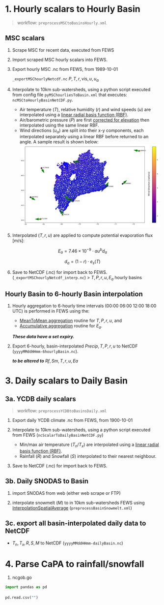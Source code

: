 

# 1. Hourly scalars to Hourly Basin
> workflow: `preprocessMSCtoBasinsHourly.xml`


## MSC scalars
1. Scrape MSC for recent data, executed from FEWS
1. Import scraped MSC hourly scalars into FEWS.
1. Export hourly MSC .nc from FEWS, from 1989-10-01 
    
    `_exportMSChourlyNetcdf.nc` $P, T, r, \text{vis}, u, u_\alpha$

1. Interpolate to 10km sub-watersheds, using a python script executed from config file `pyMSChourliesToBasin.xml` that executes: `ncMSCtoHourlyBasinNetCDF.py`.
    - Air temperature $(T)$, relative humidity $(r)$ and wind speeds $(u)$ are interpolated using a [linear radial basis function (RBF)](https://docs.scipy.org/doc/scipy/reference/generated/scipy.interpolate.Rbf.html).
    - Air/barometric pressure $(P)$ are first [corrected for elevation](https://owrc.github.io/interpolants/interpolation/barometry.html) then interpolated using the same linear RBF. 
    - Wind directions $(u_\alpha)$ are split into their x-y components, each interpolated separately using a linear RBF before returned to an angle. A sample result is shown below:
    ![](fig/windir.png)

1. Interpolated $(T, r, u)$ are applied to compute potential evaporation flux [m/s]:

$$
    E_a=7.46\times 10^{-9} \cdot au^b d_a
$$

$$
    d_a=(1-r) \cdot e_s(T)
$$

6. Save to NetCDF (.nc) for import back to FEWS. (`_exportMSChourlyNetcdf_interp.nc`) > $T, P, r, u, E_a$ hourly basins



## Hourly Basin to 6-hourly Basin interpolation


1. Hourly aggregation to 6-hourly time intervals (00:00 06:00 12:00 18:00 UTC) is performed in FEWS using the:
    - [MeanToMean aggregation](https://publicwiki.deltares.nl/display/FEWSDOC/Aggregation+MeanToMean) routine for $T, P, r, u$, and
    - [Accumulative aggregation](https://publicwiki.deltares.nl/display/FEWSDOC/Aggregation+Accumulative) routine for $E_a$.

    *__These data have a set expiry.__*

1. Export 6-hourly, basin-interpolated $Precip, T, P, r, u$ to NetCDF (`yyyyMMddHHmm-6hourlyBasin.nc`).

    *__to be altered to__* $Rf, Sm, T, r, u, Ea$





# 3. Daily scalars to Daily Basin
## 3a. YCDB daily scalars
> workflow: `preprocessYCDBtoBasinsDaily.xml`

1. Export daily YCDB climate .nc from FEWS, from 1900-10-01
1. Interpolate to 10km sub-watersheds, using a python script executed from FEWS (`ncScalarToDailyBasinNetCDF.py`)
    - Min/max air temperature $(T_n/T_x)$ are interpolated using a [linear radial basis function (RBF)](https://docs.scipy.org/doc/scipy/reference/generated/scipy.interpolate.Rbf.html).
    - Rainfall $(R)$ and Snowfall $(S)$ interpolated to their nearest neighbour. 

1. Save to NetCDF (.nc) for import back to FEWS. 




## 3b. Daily SNODAS to Basin
1. import SNODAS from web (either web scrape or FTP)

1. interpolate snowmelt $(M)$ to in 10km sub-watersheds FEWS using [InterpolationSpatialAverage](https://publicwiki.deltares.nl/display/FEWSDOC/InterpolationSpatialAverage) (`preprocessBasinSnowmelt.xml`)

## 3c. export all basin-interpolated daily data to NetCDF
- $T_n, T_x, R, S, M$ to NetCDF (`yyyyMMddHHmm-dailyBasin.nc`)





# 4. Parse CaPA to rainfall/snowfall

1. ncgob.go











```python
import pandas as pd

pd.read.csv("")
```
